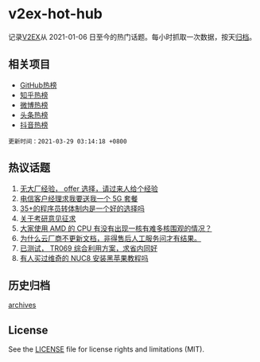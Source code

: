 # v2ex-hot-hub

 记录[V2EX](https://www.v2ex.com/)从 2021-01-06 日至今的热门话题。每小时抓取一次数据，按天[归档](archives)。
 
 ## 相关项目

- [GitHub热榜](https://github.com/snaildev/github-hot-hub)
- [知乎热榜](https://github.com/snaildev/zhihu-hot-hub)
- [微博热榜](https://github.com/snaildev/weibo-hot-hub)
- [头条热榜](https://github.com/snaildev/toutiao-hot-hub)
- [抖音热榜](https://github.com/snaildev/douyin-hot-hub)


 `更新时间：2021-03-29 03:14:18 +0800`

## 热议话题

1. [无大厂经验， offer 选择，请过来人给个经验](https://www.v2ex.com/t/765826)
1. [电信客户经理求我要送我一个 5G 套餐](https://www.v2ex.com/t/765836)
1. [35+的程序员转体制内是一个好的选择吗](https://www.v2ex.com/t/765819)
1. [关于考研意见征求](https://www.v2ex.com/t/765811)
1. [大家使用 AMD 的 CPU 有没有出现一核有难多核围观的情况？](https://www.v2ex.com/t/765902)
1. [为什么云厂商不更新文档，非得售后人工服务问才有结果。](https://www.v2ex.com/t/765910)
1. [已测试， TR069 综合利用方案，求省内同好](https://www.v2ex.com/t/765833)
1. [有人买过维奇的 NUC8 安装黑苹果教程吗](https://www.v2ex.com/t/765817)

## 历史归档

[archives](archives)

## License

See the [LICENSE](LICENSE) file for license rights and limitations (MIT).
